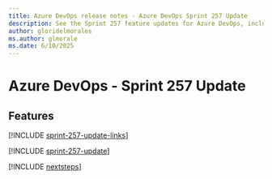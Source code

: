 ```yaml
---
title: Azure DevOps release notes - Azure DevOps Sprint 257 Update
description: See the Sprint 257 feature updates for Azure DevOps, including next steps.
author: gloridelmorales
ms.author: glmorale
ms.date: 6/10/2025
---
```


# Azure DevOps - Sprint 257 Update

## Features

[!INCLUDE [sprint-257-update-links](../includes/general/sprint-257-update-links.md)]

[!INCLUDE [sprint-257-update](../includes/general/sprint-257-update.md)]

[!INCLUDE [nextsteps](../includes/nextsteps.md)]
